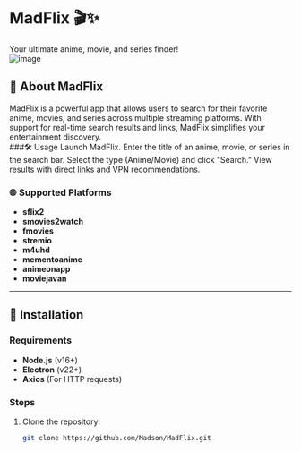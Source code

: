 # MadFlix 🎬✨  
Your ultimate anime, movie, and series finder!  
![image](https://github.com/user-attachments/assets/516bdf20-fa11-436b-8b44-08a2fdc3aa4c)

## 🌟 About MadFlix  
MadFlix is a powerful app that allows users to search for their favorite anime, movies, and series across multiple streaming platforms. With support for real-time search results and links, MadFlix simplifies your entertainment discovery.  
###🛠️ Usage
Launch MadFlix.
Enter the title of an anime, movie, or series in the search bar.
Select the type (Anime/Movie) and click "Search."
View results with direct links and VPN recommendations.

### 🌐 Supported Platforms   
- **sflix2**
- **smovies2watch**
- **fmovies**
- **stremio**
- **m4uhd**
- **mementoanime**
- **animeonapp**
- **moviejavan**

---

## 🔧 Installation  
### Requirements  
- **Node.js** (v16+)  
- **Electron** (v22+)  
- **Axios** (For HTTP requests)  

### Steps  
1. Clone the repository:  
   ```bash
   git clone https://github.com/Madson/MadFlix.git
